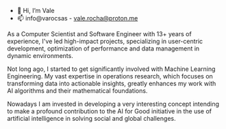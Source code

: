 - 👋 Hi, I’m Vale
- 📫 info@varocsas - vale.rocha@proton.me

As a Computer Scientist and Software Engineer with 13+ years of experience, I've led high-impact projects, specializing in user-centric development, optimization of performance and data management in dynamic environments. 

Not long ago, I started to get significantly involved with Machine Learning Engineering. My vast expertise in operations research, which focuses on transforming data into actionable insights, greatly enhances my work with AI algorithms and their mathematical foundations.

Nowadays I am invested in developing a very interesting concept intending to make a profound contribution to the AI for Good initiative in the use of artificial intelligence in solving social and global challenges.
